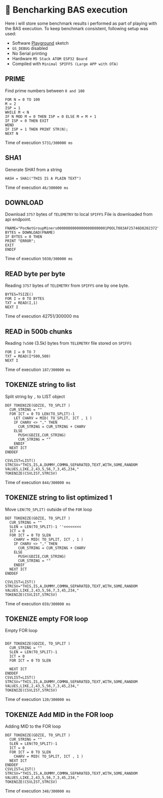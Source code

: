 # 🧪  Bencharking BAS execution 

Here i will store some benchmark results i performed as part of playing with the BAS execution.
To keep benchmark consistent, following setup was used:

- Software [Playground](https://github.com/invpe/GridShell/tree/main/Sources/ESPPlayground) sketch
- `GS_DEBUG` disabled
- No Serial printing
- Hardware `M5 Stack ATOM ESP32 Board`
- Compiled with `Minimal SPIFFS (Large APP with OTA)`
  
## PRIME
Find prime numbers between `0 and 100`

```
FOR N = 0 TO 100
M = 2
ISP = 1
WHILE M < N
IF N MOD M = 0 THEN ISP = 0 ELSE M = M + 1
IF ISP = 0 THEN EXIT
WEND
IF ISP = 1 THEN PRINT STR(N);
NEXT N 
```
Time of execution 	`5731/300000 ms`


## SHA1
Generate SHA1 from a string

```
HASH = SHA1("THIS IS A PLAIN TEXT") 
```

Time of execution 	`46/300000 ms`


## DOWNLOAD
Download `3757` bytes of `TELEMETRY` to local `SPIFFS`
File is downloaded from api endpoint.

```
FNAME="PocNetGroupMiners00000000000000000000001POOLT083AF25746D8202372"
BYTES = DOWNLOAD(FNAME)
IF BYTES = 0 THEN
PRINT "ERROR";
EXIT
ENDIF
```
Time of execution 	`5030/300000 ms`

## READ byte per byte
Reading `3757` bytes of `TELEMETRY` from `SPIFFS` one by one byte.

```
BYTES=TSIZE() 
FOR I = 0 TO BYTES
TXT = READ(I,1)
NEXT I
```
Time of execution 	42751/300000 ms

## READ in 500b chunks
Reading `7x500` (3.5k) bytes from `TELEMETRY` file stored on `SPIFFS`
```
FOR I = 0 TO 7
TXT = READ(I*500,500) 
NEXT I
```
 
Time of execution 	`187/300000 ms`

## TOKENIZE string to list
Split string by `,` to LIST object

```
DEF TOKENIZE(GDZIE, TO_SPLIT )   
  CUR_STRING = ""
  FOR ICT = 0 TO LEN(TO_SPLIT)-1
    LET CHARV = MID( TO_SPLIT, ICT , 1 )
    IF CHARV <> "," THEN 
      CUR_STRING = CUR_STRING + CHARV 
    ELSE  
      PUSH(GDZIE,CUR_STRING)
      CUR_STRING = "" 
    ENDIF
  NEXT ICT 
ENDDEF 

CSVLIST=LIST()
STRCSV="THIS,IS,A,DUMMY,COMMA,SEPARATED,TEXT,WITH,SOME,RANDOM VALUES,LIKE,2,43,5,56,7,3,45,234,"
TOKENIZE(CSVLIST,STRCSV)
```

Time of execution 	`844/300000 ms`


## TOKENIZE string to list optimized 1
Move `LEN(TO_SPLIT)` outside of the `FOR` loop

```
DEF TOKENIZE(GDZIE, TO_SPLIT )   
  CUR_STRING = "" 
  SLEN = LEN(TO_SPLIT)-1 ''<<<<<<<<
  ICT = 0
  FOR ICT = 0 TO SLEN
    CHARV = MID( TO_SPLIT, ICT , 1 )
    IF CHARV <> "," THEN 
      CUR_STRING = CUR_STRING + CHARV 
    ELSE  
      PUSH(GDZIE,CUR_STRING)
      CUR_STRING = "" 
    ENDIF
  NEXT ICT 
ENDDEF

CSVLIST=LIST()
STRCSV="THIS,IS,A,DUMMY,COMMA,SEPARATED,TEXT,WITH,SOME,RANDOM VALUES,LIKE,2,43,5,56,7,3,45,234,"
TOKENIZE(CSVLIST,STRCSV)
```
Time of execution 	`659/300000 ms`

## TOKENIZE empty FOR loop
Empty FOR loop

```
 
DEF TOKENIZE(GDZIE, TO_SPLIT )   
  CUR_STRING = "" 
  SLEN = LEN(TO_SPLIT)-1
  ICT = 0
  FOR ICT = 0 TO SLEN
   
  NEXT ICT 
ENDDEF 
CSVLIST=LIST()
STRCSV="THIS,IS,A,DUMMY,COMMA,SEPARATED,TEXT,WITH,SOME,RANDOM VALUES,LIKE,2,43,5,56,7,3,45,234,"
TOKENIZE(CSVLIST,STRCSV)
```
Time of execution 	`120/300000 ms`


## TOKENIZE Add MID in the FOR loop
Adding MID to the FOR loop

``` 
DEF TOKENIZE(GDZIE, TO_SPLIT )   
  CUR_STRING = "" 
  SLEN = LEN(TO_SPLIT)-1
  ICT = 0
  FOR ICT = 0 TO SLEN
    CHARV = MID( TO_SPLIT, ICT , 1 )   
  NEXT ICT 
ENDDEF 
CSVLIST=LIST()
STRCSV="THIS,IS,A,DUMMY,COMMA,SEPARATED,TEXT,WITH,SOME,RANDOM VALUES,LIKE,2,43,5,56,7,3,45,234,"
TOKENIZE(CSVLIST,STRCSV)
```
Time of execution 	`348/300000 ms`

